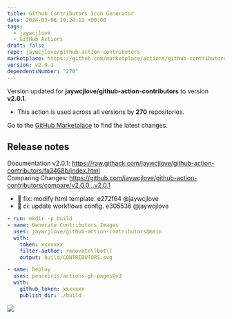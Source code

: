 ```yaml
---
title: Github Contributors Icon Generator
date: 2024-03-06 19:24:12 +00:00
tags:
  - jaywcjlove
  - GitHub Actions
draft: false
repo: jaywcjlove/github-action-contributors
marketplace: https://github.com/marketplace/actions/github-contributors-icon-generator
version: v2.0.1
dependentsNumber: "270"
---
```



Version updated for **jaywcjlove/github-action-contributors** to version **v2.0.1**.
- This action is used across all versions by **270** repositories.

Go to the [GitHub Marketplace](https://github.com/marketplace/actions/github-contributors-icon-generator) to find the latest changes.

## Release notes

Documentation v2.0.1: https://raw.githack.com/jaywcjlove/github-action-contributors/fa2468b/index.html  
Comparing Changes: https://github.com/jaywcjlove/github-action-contributors/compare/v2.0.0...v2.0.1 

- 🐞 fix: modify html template. e272f64 @jaywcjlove
- 💢 ci: update workflows config. e305536 @jaywcjlove

```yml
- run: mkdir -p build
- name: Generate Contributors Images
  uses: jaywcjlove/github-action-contributors@main
  with:
    token: xxxxxxx
    filter-author: renovate\[bot\]
    output: build/CONTRIBUTORS.svg

- name: Deploy
  uses: peaceiris/actions-gh-pages@v3
  with:
    github_token: xxxxxxx
    publish_dir: ./build
```

<a href="https://github.com/jaywcjlove/github-action-contributors/graphs/contributors">
  <img src="https://jaywcjlove.github.io/github-action-contributors/CONTRIBUTORS.svg" />
</a>
